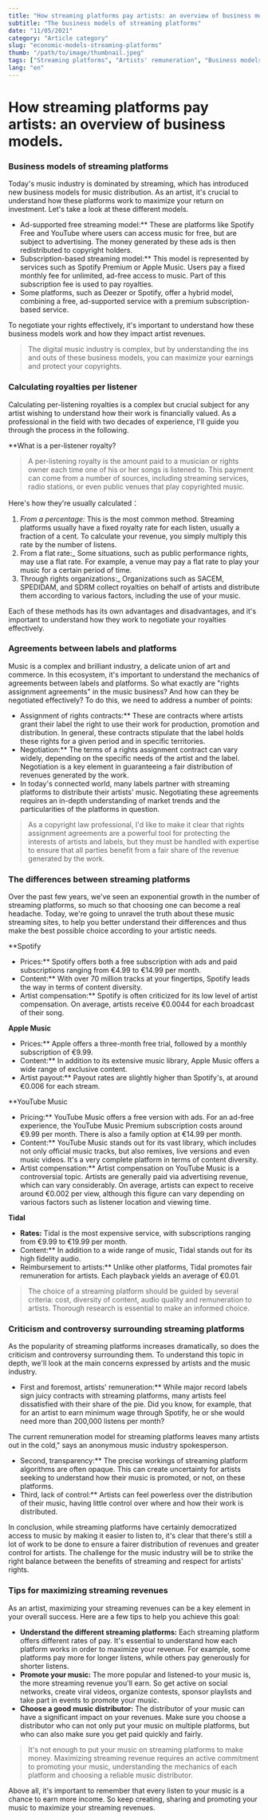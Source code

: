 ```yaml
---
title: "How streaming platforms pay artists: an overview of business models."
subtitle: "The business models of streaming platforms"
date: "11/05/2021"
category: "Article category"
slug: "economic-models-streaming-platforms"
thumb: "/path/to/image/thumbnail.jpeg"
tags: ["Streaming platforms", "Artists' remuneration", "Business models"]
lang: "en"
---
```


# How streaming platforms pay artists: an overview of business models.

### Business models of streaming platforms

Today's music industry is dominated by streaming, which has introduced new business models for music distribution. As an artist, it's crucial to understand how these platforms work to maximize your return on investment. Let's take a look at these different models.

- Ad-supported free streaming model:\*\* These are platforms like Spotify Free and YouTube where users can access music for free, but are subject to advertising. The money generated by these ads is then redistributed to copyright holders.
- Subscription-based streaming model:\*\* This model is represented by services such as Spotify Premium or Apple Music. Users pay a fixed monthly fee for unlimited, ad-free access to music. Part of this subscription fee is used to pay royalties.
- Some platforms, such as Deezer or Spotify, offer a hybrid model, combining a free, ad-supported service with a premium subscription-based service.

To negotiate your rights effectively, it's important to understand how these business models work and how they impact artist revenues.

> The digital music industry is complex, but by understanding the ins and outs of these business models, you can maximize your earnings and protect your copyrights.

### Calculating royalties per listener

Calculating per-listening royalties is a complex but crucial subject for any artist wishing to understand how their work is financially valued. As a professional in the field with two decades of experience, I'll guide you through the process in the following.

\*\*What is a per-listener royalty?

> A per-listening royalty is the amount paid to a musician or rights owner each time one of his or her songs is listened to. This payment can come from a number of sources, including streaming services, radio stations, or even public venues that play copyrighted music.

Here's how they're usually calculated：

1. _From a percentage:_ This is the most common method. Streaming platforms usually have a fixed royalty rate for each listen, usually a fraction of a cent. To calculate your revenue, you simply multiply this rate by the number of listens.
2. From a flat rate:\_ Some situations, such as public performance rights, may use a flat rate. For example, a venue may pay a flat rate to play your music for a certain period of time.
3. Through rights organizations:\_ Organizations such as SACEM, SPEDIDAM, and SDRM collect royalties on behalf of artists and distribute them according to various factors, including the use of your music.

Each of these methods has its own advantages and disadvantages, and it's important to understand how they work to negotiate your royalties effectively.

### Agreements between labels and platforms

Music is a complex and brilliant industry, a delicate union of art and commerce. In this ecosystem, it's important to understand the mechanics of agreements between labels and platforms. So what exactly are "rights assignment agreements" in the music business? And how can they be negotiated effectively? To do this, we need to address a number of points:

- Assignment of rights contracts:\*\* These are contracts where artists grant their label the right to use their work for production, promotion and distribution. In general, these contracts stipulate that the label holds these rights for a given period and in specific territories.
- Negotiation:\*\* The terms of a rights assignment contract can vary widely, depending on the specific needs of the artist and the label. Negotiation is a key element in guaranteeing a fair distribution of revenues generated by the work.
- In today's connected world, many labels partner with streaming platforms to distribute their artists' music. Negotiating these agreements requires an in-depth understanding of market trends and the particularities of the platforms in question.

> As a copyright law professional, I'd like to make it clear that rights assignment agreements are a powerful tool for protecting the interests of artists and labels, but they must be handled with expertise to ensure that all parties benefit from a fair share of the revenue generated by the work.

### The differences between streaming platforms

Over the past few years, we've seen an exponential growth in the number of streaming platforms, so much so that choosing one can become a real headache. Today, we're going to unravel the truth about these music streaming sites, to help you better understand their differences and thus make the best possible choice according to your artistic needs.

\*\*Spotify

- Prices:\*\* Spotify offers both a free subscription with ads and paid subscriptions ranging from €4.99 to €14.99 per month.
- Content:\*\* With over 70 million tracks at your fingertips, Spotify leads the way in terms of content diversity.
- Artist compensation:\*\* Spotify is often criticized for its low level of artist compensation. On average, artists receive €0.0044 for each broadcast of their song.

**Apple Music**

- Prices:\*\* Apple offers a three-month free trial, followed by a monthly subscription of €9.99.
- Content:\*\* In addition to its extensive music library, Apple Music offers a wide range of exclusive content.
- Artist payout:\*\* Payout rates are slightly higher than Spotify's, at around €0.006 for each stream.

\*\*YouTube Music

- Pricing:\*\* YouTube Music offers a free version with ads. For an ad-free experience, the YouTube Music Premium subscription costs around €9.99 per month. There is also a family option at €14.99 per month.
- Content:\*\* YouTube Music stands out for its vast library, which includes not only official music tracks, but also remixes, live versions and even music videos. It's a very complete platform in terms of content diversity.
- Artist compensation:\*\* Artist compensation on YouTube Music is a controversial topic. Artists are generally paid via advertising revenue, which can vary considerably. On average, artists can expect to receive around €0.002 per view, although this figure can vary depending on various factors such as listener location and viewing time.

**Tidal**

- **Rates:** Tidal is the most expensive service, with subscriptions ranging from €9.99 to €19.99 per month.
- Content:\*\* In addition to a wide range of music, Tidal stands out for its high fidelity audio.
- Reimbursement to artists:\*\* Unlike other platforms, Tidal promotes fair remuneration for artists. Each playback yields an average of €0.01.

> The choice of a streaming platform should be guided by several criteria: cost, diversity of content, audio quality and remuneration to artists. Thorough research is essential to make an informed choice.

### Criticism and controversy surrounding streaming platforms

As the popularity of streaming platforms increases dramatically, so does the criticism and controversy surrounding them. To understand this topic in depth, we'll look at the main concerns expressed by artists and the music industry.

- First and foremost, artists' remuneration:\*\* While major record labels sign juicy contracts with streaming platforms, many artists feel dissatisfied with their share of the pie. Did you know, for example, that for an artist to earn minimum wage through Spotify, he or she would need more than 200,000 listens per month?

The current remuneration model for streaming platforms leaves many artists out in the cold," says an anonymous music industry spokesperson.

- Second, transparency:\*\* The precise workings of streaming platform algorithms are often opaque. This can create uncertainty for artists seeking to understand how their music is promoted, or not, on these platforms.
- Third, lack of control:\*\* Artists can feel powerless over the distribution of their music, having little control over where and how their work is distributed.

In conclusion, while streaming platforms have certainly democratized access to music by making it easier to listen to, it's clear that there's still a lot of work to be done to ensure a fairer distribution of revenues and greater control for artists. The challenge for the music industry will be to strike the right balance between the benefits of streaming and respect for artists' rights.

### Tips for maximizing streaming revenues

As an artist, maximizing your streaming revenues can be a key element in your overall success. Here are a few tips to help you achieve this goal:

- **Understand the different streaming platforms:** Each streaming platform offers different rates of pay. It's essential to understand how each platform works in order to maximize your revenue. For example, some platforms pay more for longer listens, while others pay generously for shorter listens.
- **Promote your music:** The more popular and listened-to your music is, the more streaming revenue you'll earn. So get active on social networks, create viral videos, organize contests, sponsor playlists and take part in events to promote your music.
- **Choose a good music distributor:** The distributor of your music can have a significant impact on your revenues. Make sure you choose a distributor who can not only put your music on multiple platforms, but who can also make sure you get paid quickly and fairly.

> It's not enough to put your music on streaming platforms to make money. Maximizing streaming revenue requires an active commitment to promoting your music, understanding the mechanics of each platform and choosing a reliable music distributor.

Above all, it's important to remember that every listen to your music is a chance to earn more income. So keep creating, sharing and promoting your music to maximize your streaming revenues.
